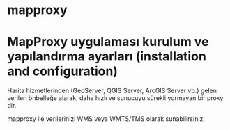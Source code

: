 # mapproxy
# MapProxy uygulaması kurulum ve yapılandırma ayarları (installation and configuration)

Harita hizmetlerinden (GeoServer, QGIS Server, ArcGIS Server vb.) gelen verileri önbelleğe alarak, daha hızlı ve sunucuyu sürekli yormayan bir proxy dir.

mapproxy ile verilerinizi WMS veya WMTS/TMS olarak sunabilirsiniz.
